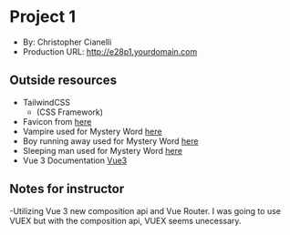 # Project 1

- By: Christopher Cianelli
- Production URL: <http://e28p1.yourdomain.com>

## Outside resources

- TailwindCSS
     - (CSS Framework)
- Favicon from [here](https://pixabay.com/vectors/controller-pad-video-game-1294077/)
- Vampire used for Mystery Word [here](https://pixabay.com/vectors/blood-dracula-evil-holiday-horror-1296035//)
- Boy running away used for Mystery Word [here](https://pixabay.com/vectors/kid-boy-fear-afraid-child-running-160097/)
- Sleeping man used for Mystery Word [here](https://pixabay.com/vectors/sleep-sleeping-asleep-1389978/)
- Vue 3 Documentation [Vue3](https://v3.vuejs.org/)

## Notes for instructor

-Utilizing Vue 3 new composition api and Vue Router. I was going to use VUEX but with the composition api, VUEX seems unecessary.
